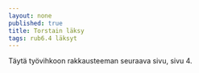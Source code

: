 ```yaml
---
layout: none
published: true
title: Torstain läksy
tags: rub6.4 läksyt
---
```

Täytä työvihkoon rakkausteeman seuraava sivu, sivu 4. 
